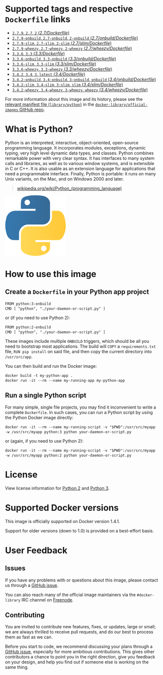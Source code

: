 # Supported tags and respective `Dockerfile` links

- [`2.7.9`, `2.7`, `2` (*2.7/Dockerfile*)](https://github.com/docker-library/python/blob/04609e66b13cffe209fe6cc9210ed75f4ba8cbb9/2.7/Dockerfile)
- [`2.7.9-onbuild`, `2.7-onbuild`, `2-onbuild` (*2.7/onbuild/Dockerfile*)](https://github.com/docker-library/python/blob/d550e292eec57e83af58e05410243d387d6483a8/2.7/onbuild/Dockerfile)
- [`2.7.9-slim`, `2.7-slim`, `2-slim` (*2.7/slim/Dockerfile*)](https://github.com/docker-library/python/blob/d550e292eec57e83af58e05410243d387d6483a8/2.7/slim/Dockerfile)
- [`2.7.9-wheezy`, `2.7-wheezy`, `2-wheezy` (*2.7/wheezy/Dockerfile*)](https://github.com/docker-library/python/blob/57be1a3fd72a87419aea35d6aacc873e9de9d447/2.7/wheezy/Dockerfile)
- [`3.3.6`, `3.3` (*3.3/Dockerfile*)](https://github.com/docker-library/python/blob/04609e66b13cffe209fe6cc9210ed75f4ba8cbb9/3.3/Dockerfile)
- [`3.3.6-onbuild`, `3.3-onbuild` (*3.3/onbuild/Dockerfile*)](https://github.com/docker-library/python/blob/8dfe392dff2ffdda90672857e027ff3ee142f9ff/3.3/onbuild/Dockerfile)
- [`3.3.6-slim`, `3.3-slim` (*3.3/slim/Dockerfile*)](https://github.com/docker-library/python/blob/c0c674911c50ca3e21ba5379541f70c1b42685b4/3.3/slim/Dockerfile)
- [`3.3.6-wheezy`, `3.3-wheezy` (*3.3/wheezy/Dockerfile*)](https://github.com/docker-library/python/blob/8d45b76631118c99ee2404e8d75916418f5e2fa5/3.3/wheezy/Dockerfile)
- [`3.4.2`, `3.4`, `3`, `latest` (*3.4/Dockerfile*)](https://github.com/docker-library/python/blob/04609e66b13cffe209fe6cc9210ed75f4ba8cbb9/3.4/Dockerfile)
- [`3.4.2-onbuild`, `3.4-onbuild`, `3-onbuild`, `onbuild` (*3.4/onbuild/Dockerfile*)](https://github.com/docker-library/python/blob/e236058d5c3601af1d38ba27b4fe217c5d678c02/3.4/onbuild/Dockerfile)
- [`3.4.2-slim`, `3.4-slim`, `3-slim`, `slim` (*3.4/slim/Dockerfile*)](https://github.com/docker-library/python/blob/c0c674911c50ca3e21ba5379541f70c1b42685b4/3.4/slim/Dockerfile)
- [`3.4.2-wheezy`, `3.4-wheezy`, `3-wheezy`, `wheezy` (*3.4/wheezy/Dockerfile*)](https://github.com/docker-library/python/blob/771697823173d2270f9c2494890dcfa65243877a/3.4/wheezy/Dockerfile)

For more information about this image and its history, please see the [relevant
manifest file
(`library/python`)](https://github.com/docker-library/official-images/blob/master/library/python)
in the [`docker-library/official-images` GitHub
repo](https://github.com/docker-library/official-images).

# What is Python?

Python is an interpreted, interactive, object-oriented, open-source programming
language. It incorporates modules, exceptions, dynamic typing, very high level
dynamic data types, and classes. Python combines remarkable power with very
clear syntax. It has interfaces to many system calls and libraries, as well as
to various window systems, and is extensible in C or C++. It is also usable as
an extension language for applications that need a programmable interface.
Finally, Python is portable: it runs on many Unix variants, on the Mac, and on
Windows 2000 and later.

> [wikipedia.org/wiki/Python_(programming_language)](https://en.wikipedia.org/wiki/Python_(programming_language))

![logo](https://raw.githubusercontent.com/docker-library/docs/master/python/logo.png)

# How to use this image

## Create a `Dockerfile` in your Python app project

    FROM python:3-onbuild
    CMD [ "python", "./your-daemon-or-script.py" ]

or (if you need to use Python 2):

    FROM python:2-onbuild
    CMD [ "python", "./your-daemon-or-script.py" ]

These images include multiple `ONBUILD` triggers, which should be all you need
to bootstrap most applications. The build will `COPY` a `requirements.txt` file,
`RUN pip install` on said file, and then copy the current directory into
`/usr/src/app`.

You can then build and run the Docker image:

    docker build -t my-python-app .
    docker run -it --rm --name my-running-app my-python-app

## Run a single Python script

For many simple, single file projects, you may find it inconvenient to write a
complete `Dockerfile`. In such cases, you can run a Python script by using the
Python Docker image directly:

    docker run -it --rm --name my-running-script -v "$PWD":/usr/src/myapp -w /usr/src/myapp python:3 python your-daemon-or-script.py

or (again, if you need to use Python 2):

    docker run -it --rm --name my-running-script -v "$PWD":/usr/src/myapp -w /usr/src/myapp python:2 python your-daemon-or-script.py

# License

View license information for [Python 2](https://docs.python.org/2/license.html) and [Python 3](https://docs.python.org/3/license.html).

# Supported Docker versions

This image is officially supported on Docker version 1.4.1.

Support for older versions (down to 1.0) is provided on a best-effort basis.

# User Feedback

## Issues

If you have any problems with or questions about this image, please contact us
 through a [GitHub issue](https://github.com/docker-library/python/issues).

You can also reach many of the official image maintainers via the
`#docker-library` IRC channel on [Freenode](https://freenode.net).

## Contributing

You are invited to contribute new features, fixes, or updates, large or small;
we are always thrilled to receive pull requests, and do our best to process them
as fast as we can.

Before you start to code, we recommend discussing your plans 
through a [GitHub issue](https://github.com/docker-library/python/issues), especially for more ambitious
contributions. This gives other contributors a chance to point you in the right
direction, give you feedback on your design, and help you find out if someone
else is working on the same thing.
